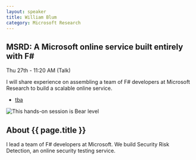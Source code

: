 ```yaml
---
layout: speaker
title: William Blum
category: Microsoft Research
---
```


<div class="row">
    <div class="col-md-6">
        <div class="speaker-talk">
            <div class="section-head">
                <h2 class="header-title">MSRD: A Microsoft online service built entirely with F#</h2>
                    <p class="header-desc">Thu 27th - 11:20 AM (Talk)</p>
            </div>
            <div>
                <p>
                    I will share experience on assembling a team of F# developers at Microsoft Research to build a scalable online service.
                </p>
            </div>
            <div>
                <div class="speaker-tag">
                    <ul class="tag">
                        <li><a href="#">tba</a></li>
                    </ul>
                </div>
                <div class="talk-level">
                    <img src="{{ site.baseurl }}public/assets/animals/bear.png" alt="This hands-on session is Bear level" />
                </div>	
            </div>
        </div>
    </div>
</div><!-- /.row -->
<div class="row">
    <div class="col-md-12">
        <div class="speaker-about">
            <div class="section-head">
                <h2 class="header-title">About {{ page.title }}</h2>
                <p class="header-desc">
                </p>					
            </div>
            <div class="row">
                <div class="col-md-2">
                </div>
                <div class="col-md-10">
                    <p>
                        I lead a team of F# developers at Microsoft. We build Security Risk Detection, an online security testing service.
                    </p>
                </div>
            </div>       
        </div>
    </div>
</div>